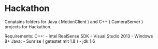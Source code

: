 # Hackathon

Conatains folders for Java ( MotionClient ) and C++ ( CameraServer ) projects for Hackathon.

Requirements:
  C++:  - Intel RealSense SDK
        - Visual Studio 2013
        - Windows 8+
  Java: - Sunrise ( getestet mit 1.8 )
        - jdk 1.6
